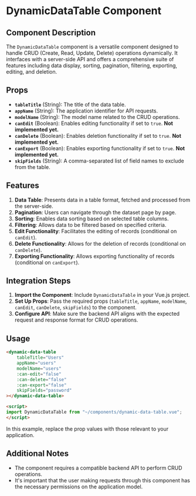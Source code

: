 # DynamicDataTable Component

## Component Description

The `DynamicDataTable` component is a versatile component designed to handle CRUD (Create, Read, Update, Delete) operations dynamically. It interfaces with a server-side API and offers a comprehensive suite of features including data display, sorting, pagination, filtering, exporting, editing, and deletion.

## Props

- **`tableTitle`** (String): The title of the data table.
- **`appName`** (String): The application identifier for API requests.
- **`modelName`** (String): The model name related to the CRUD operations.
- **`canEdit`** (Boolean): Enables editing functionality if set to `true`. **Not implemented yet.**
- **`canDelete`** (Boolean): Enables deletion functionality if set to `true`. **Not implemented yet.**
- **`canExport`** (Boolean): Enables exporting functionality if set to `true`. **Not implemented yet.**
- **`skipFields`** (String): A comma-separated list of field names to exclude from the table.

## Features

1. **Data Table**: Presents data in a table format, fetched and processed from the server-side.
2. **Pagination**: Users can navigate through the dataset page by page.
3. **Sorting**: Enables data sorting based on selected table columns.
4. **Filtering**: Allows data to be filtered based on specified criteria.
5. **Edit Functionality**: Facilitates the editing of records (conditional on `canEdit`).
6. **Delete Functionality**: Allows for the deletion of records (conditional on `canDelete`).
7. **Exporting Functionality**: Allows exporting functionality of records (conditional on `canExport`).

## Integration Steps

1. **Import the Component**: Include `DynamicDataTable` in your Vue.js project.
2. **Set Up Props**: Pass the required props (`tableTitle`, `appName`, `modelName`, `canEdit`, `canDelete`, `skipFields`) to the component.
3. **Configure API**: Make sure the backend API aligns with the expected request and response format for CRUD operations.

## Usage

```html
<dynamic-data-table
    tableTitle="Users"
    appName="users"
    modelName="users"
    :can-edit="false"
    :can-delete="false"
    :can-export="false"
    skipFields="password"
></dynamic-data-table>

<script>
import DynamicDataTable from "~/components/dynamic-data-table.vue";
</script>
```

In this example, replace the prop values with those relevant to your application.

## Additional Notes

- The component requires a compatible backend API to perform CRUD operations.
- It's important that the user making requests through this component has the necessary permissions on the application model.